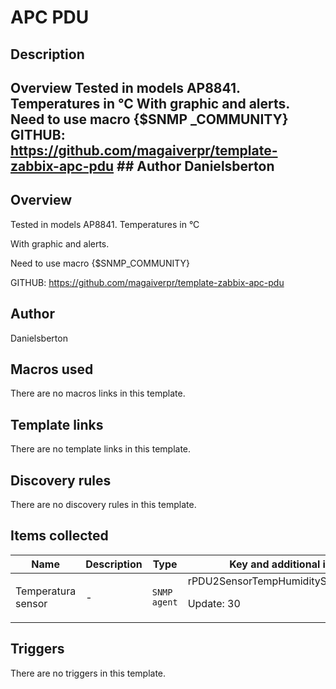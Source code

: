 # APC PDU

## Description

## Overview Tested in models AP8841. Temperatures in °C With graphic and alerts. Need to use macro {$SNMP _COMMUNITY} GITHUB: https://github.com/magaiverpr/template-zabbix-apc-pdu ## Author Danielsberton 

## Overview

Tested in models AP8841. Temperatures in °C


With graphic and alerts.


 


Need to use macro {$SNMP\_COMMUNITY}


 


 


GITHUB: https://github.com/magaiverpr/template-zabbix-apc-pdu



## Author

Danielsberton

## Macros used

There are no macros links in this template.

## Template links

There are no template links in this template.

## Discovery rules

There are no discovery rules in this template.

## Items collected

|Name|Description|Type|Key and additional info|
|----|-----------|----|----|
|Temperatura sensor|<p>-</p>|`SNMP agent`|rPDU2SensorTempHumidityStatusTempC<p>Update: 30</p>|
## Triggers

There are no triggers in this template.

